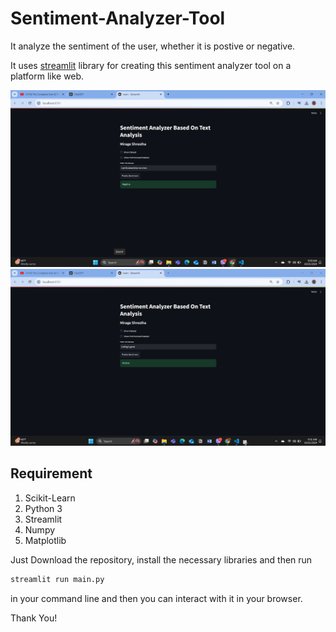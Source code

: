 # Sentiment-Analyzer-Tool
 It analyze the sentiment of the user, whether it is postive or negative.
 
 It uses [streamlit](https://streamlit.io) library for creating this sentiment analyzer tool on a platform like web.
 
 <img src="/negative ss.png">
 <img src="/positive ss.png">
 
 ## Requirement
 1. Scikit-Learn
 2. Python 3
 3. Streamlit
 4. Numpy
 5. Matplotlib
 
Just Download the repository, install the necessary libraries and then run
 ```python
streamlit run main.py
```
in your command line and then you can interact with it in your browser.

Thank You!
